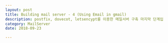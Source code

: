 ```yaml
---
layout: post
title: Building mail server - 4 (Using Email in gmail)
description: postfix, dovecot, letsencypt를 이용한 메일서버 구축 마지막 단계입니다. 
category: MailServer
date: 2018-09-23

---
```


